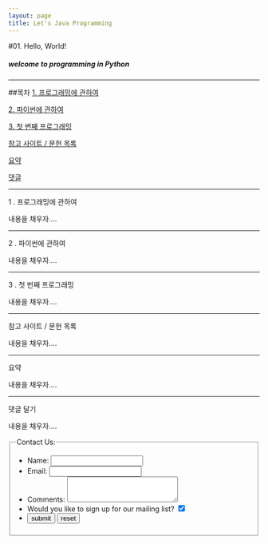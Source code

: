 ```yaml
---
layout: page
title: Let's Java Programming
---
```


#01. Hello, World!
##### welcome to programming in Python

---

##목차
<a href = "#C1">1. 프로그래밍에 관하여</a>

<a href = "#C2">2. 파이썬에 관하여   </a>

<a href = "#C3">3. 첫 번째 프로그래밍</a>

<a href = "#Ref">참고 사이트 / 문헌 목록</a>

<a href = "#Sum">요약					</a>

<a href = "#Rep">댓글					</a>




---

<a name = "C1">1 . 프로그래밍에 관하여</a>

내용을 채우자....

---

<a name = "C2">2 . 파이썬에 관하여</a>

내용을 채우자....

---

<a name = "C3">3 . 첫 번째 프로그래밍</a>

내용을 채우자....

---

<a name = "Ref">참고 사이트 / 문헌 목록</a>

내용을 채우자....

---

<a name = "Sum">요약</a>

내용을 채우자....

---

<a name = "Rep">댓글 달기</a>

내용을 채우자....




<form id="contact-form" action="script.php" method="post">
  <fieldset>
    <legend>Contact Us:</legend>
    <ul>
      <li>
        <label for="name">Name:</label>
        <input type="text" name="name" id="name" value="" />
      </li>
      <li>
        <label for="email">Email:</label>
        <input type="text" name="email" id="email" value="" />
      </li>
      <li>
        <label for="comments">Comments:</label>
        <textarea name="comments" id="comments" cols="25" rows="3"></textarea>
      </li>
      <li>
        <label for="mailing-list">Would you like to sign up for our mailing list?</label>
        <input type="checkbox" checked="checked" id="mailing-list" value="Yes, sign me up!" />
      </li>
      <li>
        <input type="submit" value="submit" />
        <input type="reset" value="reset" />
      </li>
    </ul>
  </fieldset>
</form>
